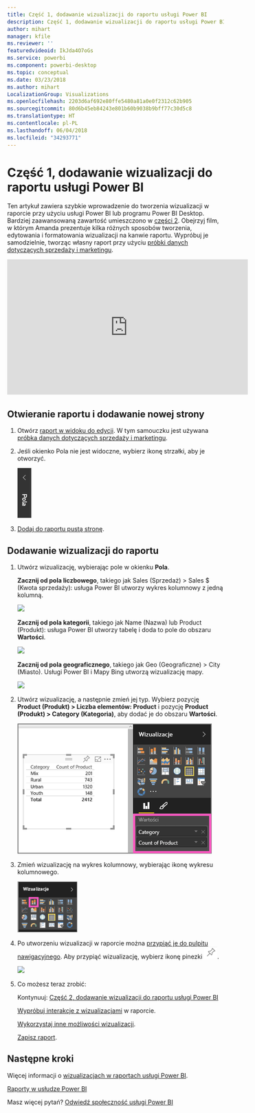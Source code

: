 ```yaml
---
title: Część 1, dodawanie wizualizacji do raportu usługi Power BI
description: Część 1, dodawanie wizualizacji do raportu usługi Power BI
author: mihart
manager: kfile
ms.reviewer: ''
featuredvideoid: IkJda4O7oGs
ms.service: powerbi
ms.component: powerbi-desktop
ms.topic: conceptual
ms.date: 03/23/2018
ms.author: mihart
LocalizationGroup: Visualizations
ms.openlocfilehash: 2203d6af692e80ffe5480a81a0e0f2312c62b905
ms.sourcegitcommit: 80d6b45eb84243e801b60b9038b9bff77c30d5c8
ms.translationtype: HT
ms.contentlocale: pl-PL
ms.lasthandoff: 06/04/2018
ms.locfileid: "34293771"
---
```

# <a name="part-i-add-visualizations-to-a-power-bi-report"></a>Część 1, dodawanie wizualizacji do raportu usługi Power BI
Ten artykuł zawiera szybkie wprowadzenie do tworzenia wizualizacji w raporcie przy użyciu usługi Power BI lub programu Power BI Desktop.  Bardziej zaawansowaną zawartość umieszczono w [części 2](power-bi-report-add-visualizations-ii.md). Obejrzyj film, w którym Amanda prezentuje kilka różnych sposobów tworzenia, edytowania i formatowania wizualizacji na kanwie raportu. Wypróbuj je samodzielnie, tworząc własny raport przy użyciu [próbki danych dotyczących sprzedaży i marketingu](sample-datasets.md).

<iframe width="560" height="315" src="https://www.youtube.com/embed/IkJda4O7oGs" frameborder="0" allowfullscreen></iframe>


## <a name="open-a-report-and-add-a-new-page"></a>Otwieranie raportu i dodawanie nowej strony
1. Otwórz [raport w widoku do edycji](service-reading-view-and-editing-view.md). W tym samouczku jest używana [próbka danych dotyczących sprzedaży i marketingu](sample-datasets.md).
2. Jeśli okienko Pola nie jest widoczne, wybierz ikonę strzałki, aby je otworzyć. 
   
   ![](media/power-bi-report-add-visualizations-i/pbi_nancy_fieldsfiltersarrow.png)
3. [Dodaj do raportu pustą stronę](power-bi-report-add-page.md).

## <a name="add-visualizations-to-the-report"></a>Dodawanie wizualizacji do raportu
1. Utwórz wizualizację, wybierając pole w okienku **Pola**.  
   
   **Zacznij od pola liczbowego**, takiego jak Sales (Sprzedaż) > Sales $ (Kwota sprzedaży): usługa Power BI utworzy wykres kolumnowy z jedną kolumną.
   
   ![](media/power-bi-report-add-visualizations-i/pbi_onecolchart.png)
   
   **Zacznij od pola kategorii**, takiego jak Name (Nazwa) lub Product (Produkt): usługa Power BI utworzy tabelę i doda to pole do obszaru **Wartości**.
   
   ![](media/power-bi-report-add-visualizations-i/pbi_agif_createchart3.gif)
   
   **Zacznij od pola geograficznego**, takiego jak Geo (Geograficzne) > City (Miasto). Usługi Power BI i Mapy Bing utworzą wizualizację mapy.
   
   ![](media/power-bi-report-add-visualizations-i/power-bi-map.png)
2. Utwórz wizualizację, a następnie zmień jej typ. Wybierz pozycję **Product (Produkt) > Liczba elementów: Product** i pozycję **Product (Produkt) > Category (Kategoria)**, aby dodać je do obszaru **Wartości**.
   
   ![](media/power-bi-report-add-visualizations-i/part1table1.png)
3. Zmień wizualizację na wykres kolumnowy, wybierając ikonę wykresu kolumnowego.
   
   ![](media/power-bi-report-add-visualizations-i/part1converttocolumn.png)
4. Po utworzeniu wizualizacji w raporcie można [przypiąć je do pulpitu nawigacyjnego](service-dashboard-pin-tile-from-report.md). Aby przypiąć wizualizację, wybierz ikonę pinezki ![](media/power-bi-report-add-visualizations-i/pinnooutline.png).
   
   ![](media/power-bi-report-add-visualizations-i/part1pin1.png)
5. Co możesz teraz zrobić:
   
   Kontynuuj: [Część 2, dodawanie wizualizacji do raportu usługi Power BI](power-bi-report-add-visualizations-ii.md)
   
   [Wypróbuj interakcje z wizualizacjami](service-reading-view-and-editing-view.md) w raporcie.
   
   [Wykorzystaj inne możliwości wizualizacji](power-bi-report-visualizations.md).
   
   [Zapisz raport](service-report-save.md).

## <a name="next-steps"></a>Następne kroki
Więcej informacji o [wizualizacjach w raportach usługi Power BI](power-bi-report-visualizations.md).

[Raporty w usłudze Power BI](service-reports.md)

Masz więcej pytań? [Odwiedź społeczność usługi Power BI](http://community.powerbi.com/)

